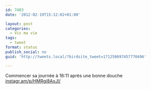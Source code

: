 ```yaml
---
id: 7403
date: '2012-02-19T15:12:02+01:00'

layout: post
categories:
  - Vis ma vie
tags:
  - tweet
format: status
publish_social: no
guid: 'http://tweets.local/?birdsite_tweet=171250697457770496'

---
```


Commencer sa journée à 16:11 après une bonne douche [instagr.am/p/HMRgi8AxJl/](http://instagr.am/p/HMRgi8AxJl/)